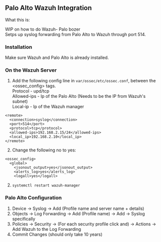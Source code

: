 ## Palo Alto Wazuh Integration ##
What this is:  

WIP on how to do Wazuh- Palo bozer  
Setps up syslog forwarding from Palo Alto to Wazuh through port 514.  


### Installation ###  
Make sure Wazuh and Palo Alto is already installed.  


### On the Wazuh Server ###

1. Add the following config line in ```var/ossec/etc/ossec.conf```, between the <ossec_config> tags.  
Protocol - upd/tcp  
Allowed-ips - Ip of the Palo Alto (Needs to be the IP from Wazuh's subnet)  
Local-ip - Ip of the Wazuh manager  
```
<remote>
  <connection>syslog</connection>
  <port>514</port>
  <protocol>tcp</protocol>
  <allowed-ips>192.168.2.15/24</allowed-ips>
  <local_ip>192.168.2.10</local_ip>
</remote>
```

2. Change the following <logall>no to <logall> yes:  
```
<ossec_config>
  <global>
    <jsonout_output>yes</jsonout_output>
    <alerts_log>yes</alerts_log>
    <logall>yes</logall>
```

2. ```systemctl restart wazuh-manager```

### Palo Alto Configuration ###

1. Device -> Syslog -> Add (Profile name and server name + details)
2. Objects -> Log Forwarding -> Add (Profile name) -> Add -> Syslog specifically 
3. Policies -> Security -> (For each security profile click and) -> Actions -> Add Wazuh to the Log Forwarding
4. Commit Changes (should only take 10 years)
